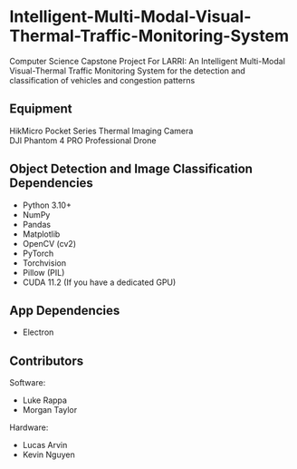 # Intelligent-Multi-Modal-Visual-Thermal-Traffic-Monitoring-System
Computer Science Capstone Project For LARRI: An Intelligent Multi-Modal Visual-Thermal Traffic Monitoring System for the detection and classification of vehicles and congestion patterns

## Equipment
HikMicro Pocket Series Thermal Imaging Camera  
DJI Phantom 4 PRO Professional Drone

## Object Detection and Image Classification Dependencies
- Python 3.10+
- NumPy
- Pandas
- Matplotlib
- OpenCV (cv2)
- PyTorch
- Torchvision
- Pillow (PIL)
- CUDA 11.2 (If you have a dedicated GPU)

## App Dependencies
- Electron

## Contributors
Software:
- Luke Rappa
- Morgan Taylor

Hardware:
- Lucas Arvin
- Kevin Nguyen

